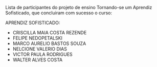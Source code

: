 Lista de participantes do projeto de ensino Tornando-se um Aprendiz Sofisticado, que concluiram com sucesso o curso:

APRENDIZ SOFISTICADO:

* CRISCILLA MAIA COSTA REZENDE
* FELIPE NEDOPETALSKI
* MARCO AURELIO BASTOS SOUZA
* NELCIONE VALERIO DIAS
* VICTOR PAULA RODRIGUES
* WALTER ALVES COSTA
